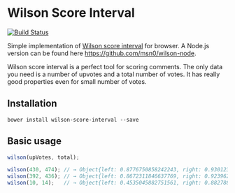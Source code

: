 Wilson Score Interval
=====================

[![Build Status](https://secure.travis-ci.org/msn0/wilson-score-interval.png?branch=master)](http://travis-ci.org/msn0/wilson-score-interval)

Simple implementation of [Wilson score interval](http://en.wikipedia.org/wiki/Binomial_proportion_confidence_interval) for browser. A Node.js version can be found here https://github.com/msn0/wilson-node.

Wilson score interval is a perfect tool for scoring comments. The only data you need is a number of upvotes and a total number of votes. It has really good properties even for small number of votes.

Installation
------------

```bower install wilson-score-interval --save```

Basic usage
-----------

```js
wilson(upVotes, total);

wilson(430, 474); // → Object{left: 0.8776750858242243, right: 0.9301239839930541}
wilson(392, 436); // → Object{left: 0.8672311846637769, right: 0.9239627360567735}
wilson(10, 14);   // → Object{left: 0.4535045882751561, right: 0.882788120898909}
```
